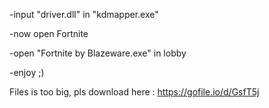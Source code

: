 -input "driver.dll" in "kdmapper.exe"

-now open Fortnite

-open "Fortnite by Blazeware.exe" in lobby

-enjoy ;)





Files is too big, pls download here : https://gofile.io/d/GsfT5j
